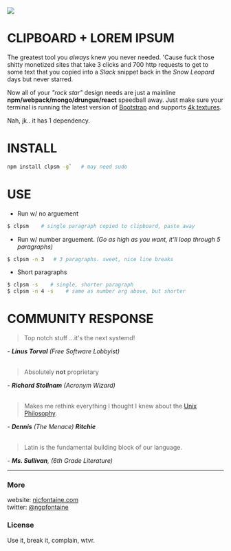 <img src="https://nicfontaine.com/dev/clpsm-logo-horizontal.png">

# CLIPBOARD + LOREM IPSUM   
   
The greatest tool you _always_ knew you never needed. 'Cause fuck those shitty monetized sites that take 3 clicks and 700 http requests to get to some text that you copied into a _Slack_ snippet back in the _Snow Leopard_ days but never starred.   

Now all of your _"rock star"_ design needs are just a mainline **npm/webpack/mongo/drungus/react** speedball away. Just make sure your terminal is running the latest version of [Bootstrap](https://giphy.com/gifs/tqKjGPAgbNVPq/html5) and supports [4k textures](http://media.kotaku.foxtrot.future.net.uk/wp-content/uploads/sites/52/2016/11/ac2.jpg).   
    
Nah, jk.. it has 1 dependency.

# INSTALL

```bash
npm install clpsm -g`   # may need sudo
```   

# USE     

- Run w/ no arguement
```bash
$ clpsm    # single paragraph copied to clipboard, paste away
```

- Run w/ number arguement. _(Go as high as you want, it'll loop through 5 paragraphs)_
```bash
$ clpsm -n 3   # 3 paragraphs. sweet, nice line breaks
```  

- Short paragraphs
```bash
$ clpsm -s    # single, shorter paragraph
$ clpsm -n 4 -s    # same as number arg above, but shorter
``` 

# COMMUNITY RESPONSE

> Top notch stuff ...it's the next systemd!    

_- **Linus Torval** (Free Software Lobbyist)_   
<br>      

> Absolutely **not** proprietary    

_- **Richard Stollnam** (Acronym Wizard)_   
<br>      
   

> Makes me rethink everything I thought I knew about the [Unix Philosophy](http://www.cinema52.com/2013/wp-content/uploads/2013/05/MalcolmExperiment2.png).    

_- **Dennis** (The Menace) **Ritchie**_   
<br>      
   

> Latin is the fundamental building block of our language.     

_- **Ms. Sullivan**, (6th Grade Literature)_
<br>  

---

### More
website: [nicfontaine.com](https://nicfontaine.com)  
twitter: [@ngpfontaine](https://twitter.com/ngpfontaine)

### License
Use it, break it, complain, wtvr.
